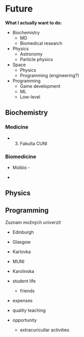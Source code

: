 # Future

**What I actually want to do:**
- Biochemistry
	- MD
	- Biomedical research
- Physics
	- Astronomy
	- Particle physics
- Space
	- Physics
	- Programming (engineering?)
- Programming
	- Game development
	- ML
	- Low-level

## Biochemistry

### Medicine

- 3. Fakulta CUNI

### Biomedicine

- Molbio - 

- 

## Physics

## Programming




Zoznam možných univerzít
- Edinburgh
- Glasgow
- Karlovka
- MUNI
- Karolinska

- student life
	- friends
- expenses
- quality teaching
- opportunity
	- extracuricullar activities